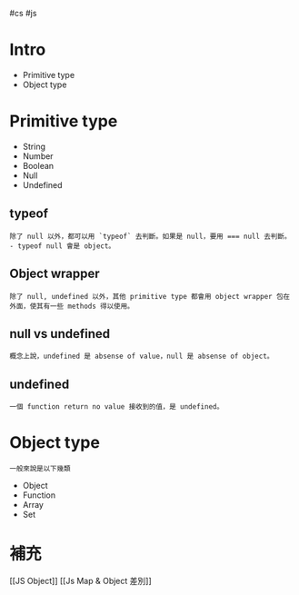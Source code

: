 #cs #js

# Intro
-   Primitive type
-   Object type

# Primitive type
-   String
-   Number
-   Boolean
-   Null
-   Undefined

## typeof
	除了 null 以外，都可以用 `typeof` 去判斷。如果是 null，要用 === null 去判斷。
	- typeof null 會是 object。

## Object wrapper 
	除了 null, undefined 以外，其他 primitive type 都會用 object wrapper 包在外面，使其有一些 methods 得以使用。

## null vs undefined
	概念上說，undefined 是 absense of value，null 是 absense of object。

## undefined
	一個 function return no value 接收到的值，是 undefined。

# Object type
	一般來說是以下幾類
-   Object
-   Function
-   Array
-   Set

# 補充
[[JS Object]]
[[Js Map & Object 差別]]